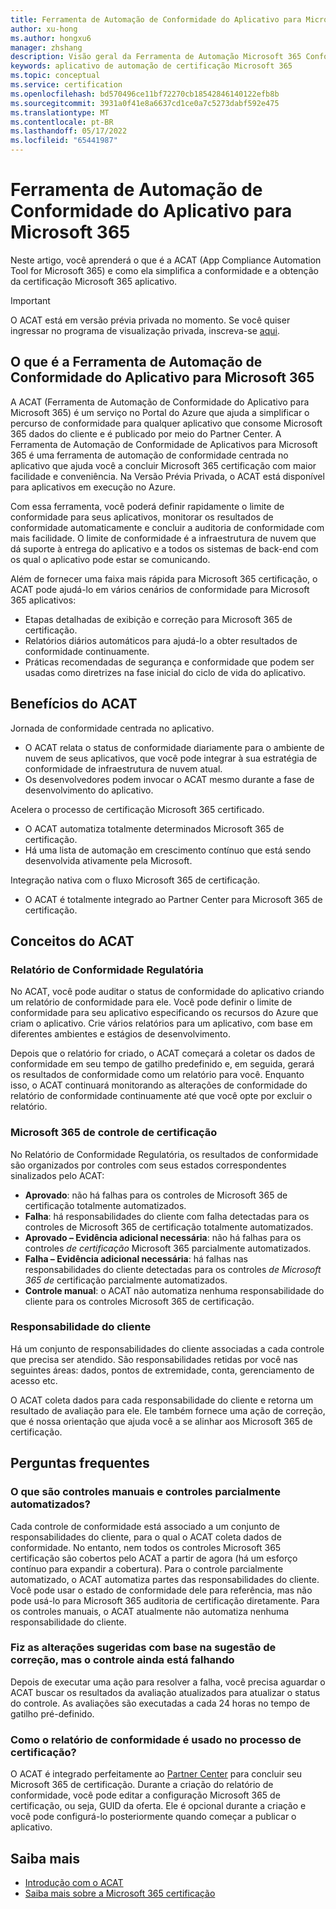 ```yaml
---
title: Ferramenta de Automação de Conformidade do Aplicativo para Microsoft 365
author: xu-hong
ms.author: hongxu6
manager: zhshang
description: Visão geral da Ferramenta de Automação Microsoft 365 Conformidade do Aplicativo
keywords: aplicativo de automação de certificação Microsoft 365
ms.topic: conceptual
ms.service: certification
ms.openlocfilehash: bd570496ce11bf72270cb18542846140122efb8b
ms.sourcegitcommit: 3931a0f41e8a6637cd1ce0a7c5273dabf592e475
ms.translationtype: MT
ms.contentlocale: pt-BR
ms.lasthandoff: 05/17/2022
ms.locfileid: "65441987"
---
```

# <a name="app-compliance-automation-tool-for-microsoft-365"></a>Ferramenta de Automação de Conformidade do Aplicativo para Microsoft 365
Neste artigo, você aprenderá o que é a ACAT (App Compliance Automation Tool for Microsoft 365) e como ela simplifica a conformidade e a obtenção da certificação Microsoft 365 aplicativo.

> [!IMPORTANT]
> O ACAT está em versão prévia privada no momento. Se você quiser ingressar no programa de visualização privada, inscreva-se [aqui](https://aka.ms/acat/private/signup).

## <a name="what-is-app-compliance-automation-tool-for-microsoft-365"></a>O que é a Ferramenta de Automação de Conformidade do Aplicativo para Microsoft 365
A ACAT (Ferramenta de Automação de Conformidade do Aplicativo para Microsoft 365) é um serviço no Portal do Azure que ajuda a simplificar o percurso de conformidade para qualquer aplicativo que consome Microsoft 365 dados do cliente e é publicado por meio do Partner Center. A Ferramenta de Automação de Conformidade de Aplicativos para Microsoft 365 é uma ferramenta de automação de conformidade centrada no aplicativo que ajuda você a concluir Microsoft 365 certificação com maior facilidade e conveniência. Na Versão Prévia Privada, o ACAT está disponível para aplicativos em execução no Azure.

Com essa ferramenta, você poderá definir rapidamente o limite de conformidade para seus aplicativos, monitorar os resultados de conformidade automaticamente e concluir a auditoria de conformidade com mais facilidade. O limite de conformidade é a infraestrutura de nuvem que dá suporte à entrega do aplicativo e a todos os sistemas de back-end com os qual o aplicativo pode estar se comunicando.

Além de fornecer uma faixa mais rápida para Microsoft 365 certificação, o ACAT pode ajudá-lo em vários cenários de conformidade para Microsoft 365 aplicativos:

- Etapas detalhadas de exibição e correção para Microsoft 365 de certificação.
- Relatórios diários automáticos para ajudá-lo a obter resultados de conformidade continuamente.
- Práticas recomendadas de segurança e conformidade que podem ser usadas como diretrizes na fase inicial do ciclo de vida do aplicativo.

## <a name="benefits-of-acat"></a>Benefícios do ACAT
Jornada de conformidade centrada no aplicativo.
- O ACAT relata o status de conformidade diariamente para o ambiente de nuvem de seus aplicativos, que você pode integrar à sua estratégia de conformidade de infraestrutura de nuvem atual.
- Os desenvolvedores podem invocar o ACAT mesmo durante a fase de desenvolvimento do aplicativo.

Acelera o processo de certificação Microsoft 365 certificado.
- O ACAT automatiza totalmente determinados Microsoft 365 de certificação.
- Há uma lista de automação em crescimento contínuo que está sendo desenvolvida ativamente pela Microsoft.

Integração nativa com o fluxo Microsoft 365 de certificação.
- O ACAT é totalmente integrado ao Partner Center para Microsoft 365 de certificação.

## <a name="concepts-of-acat"></a>Conceitos do ACAT
### <a name="regulatory-compliance-report"></a>Relatório de Conformidade Regulatória 
No ACAT, você pode auditar o status de conformidade do aplicativo criando um relatório de conformidade para ele. Você pode definir o limite de conformidade para seu aplicativo especificando os recursos do Azure que criam o aplicativo. Crie vários relatórios para um aplicativo, com base em diferentes ambientes e estágios de desenvolvimento.

Depois que o relatório for criado, o ACAT começará a coletar os dados de conformidade em seu tempo de gatilho predefinido e, em seguida, gerará os resultados de conformidade como um relatório para você. Enquanto isso, o ACAT continuará monitorando as alterações de conformidade do relatório de conformidade continuamente até que você opte por excluir o relatório.

### <a name="microsoft-365-certification-control-results"></a>Microsoft 365 de controle de certificação
No Relatório de Conformidade Regulatória, os resultados de conformidade são organizados por controles com seus estados correspondentes sinalizados pelo ACAT:
- **Aprovado**: não há falhas para os controles de Microsoft 365 de certificação totalmente automatizados.
- **Falha**: há responsabilidades do cliente com falha detectadas para os controles de Microsoft 365 de certificação totalmente automatizados.
- **Aprovado – Evidência adicional necessária**: não há falhas para os controles *de certificação* Microsoft 365 parcialmente automatizados.
- **Falha – Evidência adicional necessária**: há falhas nas responsabilidades do cliente detectadas para os controles *de Microsoft 365 de* certificação parcialmente automatizados.
- **Controle manual**: o ACAT não automatiza nenhuma responsabilidade do cliente para os controles Microsoft 365 de certificação.

### <a name="customer-responsibility"></a>Responsabilidade do cliente
Há um conjunto de responsabilidades do cliente associadas a cada controle que precisa ser atendido. São responsabilidades retidas por você nas seguintes áreas: dados, pontos de extremidade, conta, gerenciamento de acesso etc.

O ACAT coleta dados para cada responsabilidade do cliente e retorna um resultado de avaliação para ele. Ele também fornece uma ação de correção, que é nossa orientação que ajuda você a se alinhar aos Microsoft 365 de certificação.


## <a name="faq"></a>Perguntas frequentes
### <a name="what-are-manual-controls-and-partially-automated-controls"></a>O que são controles manuais e controles parcialmente automatizados?
Cada controle de conformidade está associado a um conjunto de responsabilidades do cliente, para o qual o ACAT coleta dados de conformidade. No entanto, nem todos os controles Microsoft 365 certificação são cobertos pelo ACAT a partir de agora (há um esforço contínuo para expandir a cobertura). Para o controle parcialmente automatizado, o ACAT automatiza partes das responsabilidades do cliente. Você pode usar o estado de conformidade dele para referência, mas não pode usá-lo para Microsoft 365 auditoria de certificação diretamente. Para os controles manuais, o ACAT atualmente não automatiza nenhuma responsabilidade do cliente.

### <a name="i-made-the-suggested-changes-base-on-the-remediation-suggestion-yet-the-control-is-still-failing"></a>Fiz as alterações sugeridas com base na sugestão de correção, mas o controle ainda está falhando
Depois de executar uma ação para resolver a falha, você precisa aguardar o ACAT buscar os resultados da avaliação atualizados para atualizar o status do controle. As avaliações são executadas a cada 24 horas no tempo de gatilho pré-definido.

### <a name="how-is-the-compliance-report-used-in-the-certification-process"></a>Como o relatório de conformidade é usado no processo de certificação?
O ACAT é integrado perfeitamente ao [Partner Center](https://partner.microsoft.com/dashboard) para concluir seu Microsoft 365 de certificação. Durante a criação do relatório de conformidade, você pode editar a configuração Microsoft 365 de certificação, ou seja, GUID da oferta. Ele é opcional durante a criação e você pode configurá-lo posteriormente quando começar a publicar o aplicativo.

## <a name="learn-more"></a>Saiba mais

* [Introdução com o ACAT](https://aka.ms/acat/getstarted)
* [Saiba mais sobre a Microsoft 365 certificação](https://aka.ms/acat/m365cert)
